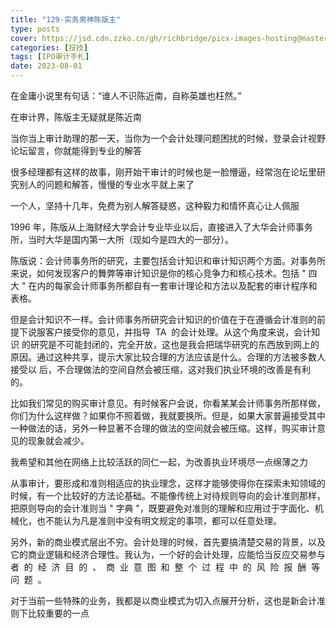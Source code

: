 ```yaml
---
title: "129-实务男神陈版主"
type: posts
cover: https://jsd.cdn.zzko.cn/gh/richbridge/picx-images-hosting@master/thumbnail/audit.avif
categories: [投技]
tags: [IPO审计手札]
date: 2023-08-01
---
```

在金庸小说里有句话：“谁人不识陈近南，自称英雄也枉然。”

在审计界，陈版主无疑就是陈近南

当你当上审计助理的那一天，当你为一个会计处理问题困扰的时候，登录会计视野论坛留言，你就能得到专业的解答

很多经理都有这样的故事，刚开始干审计的时候也是一脸懵逼，经常泡在论坛里研究别人的问题和解答，慢慢的专业水平就上来了

一个人，坚持十几年，免费为别人解答疑惑，这种毅力和情怀真心让人佩服

1996 年，陈版从上海财经大学会计专业毕业以后，直接进入了大华会计师事务所，当时大华是国内第一大所（现如今是四大的一部分）。

陈版说：会计师事务所的研究，主要包括会计知识和审计知识两个方面。对事务所来说，如何发现客户的舞弊等审计知识是你的核心竞争力和核心技术。包括 " 四大 " 在内的每家会计师事务所都自有一套审计理论和方法以及配套的审计程序和表格。

  

但是会计知识不一样。会计师事务所研究会计知识的价值在于在遵循会计准则的前 提下说服客户接受你的意见，并指导  TA  的会计处理。从这个角度来说，会计知识 的研究是不可能封闭的，完全开放，这也是我会把瑞华研究的东西放到网上的原因。通过这种共享，提示大家比较合理的方法应该是什么。合理的方法被多数人接受以 后，不合理做法的空间自然会被压缩，这对我们执业环境的改善是有利的。

比如我们常见的购买审计意见。有时候客户会说，你看某某会计师事务所那样做，你们为什么这样做？如果你不照着做，我就要换所。但是，如果大家普遍接受其中一种做法的话，另外一种显著不合理的做法的空间就会被压缩。这样，购买审计意见的现象就会减少。

我希望和其他在网络上比较活跃的同仁一起，为改善执业环境尽一点绵薄之力

从事审计，要形成和准则相适应的执业理念，这样才能够使得你在探索未知领域的时候，有一个比较好的方法论基础。不能像传统上对待规则导向的会计准则那样，把原则导向的会计准则当 " 字典 "，既要避免对准则的理解和应用过于字面化、机械化，也不能认为凡是准则中没有明文规定的事项，都可以任意处理。

另外，新的商业模式层出不穷。会计处理的时候，首先要搞清楚交易的背景，以及它的商业逻辑和经济合理性。我认为，一个好的会计处理，应能恰当反应交易参与者  的  经  济  目  的  、  商  业  意  图  和  整  个  过  程  中  的  风  险  报  酬  等  问  题  。

  

对于当前一些特殊的业务，我都是以商业模式为切入点展开分析，这也是新会计准则下比较重要的一点